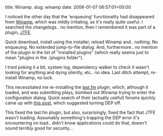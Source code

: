 title: Winamp.
slug: winamp
date: 2006-01-07 06:57:01+00:00

I noticed the other day that the 'enqueuing' functionality had disappeared from <a href="http://www.winamp.com/">Winamp</a>, which was mildly irritating, as it's really quite useful. I searched the changelogs.. no mention, then I remembered it was part of a plugin, <a href="http://nunzioweb.com/daz/jtfe.html">JTFE</a>.

Quick download, install using the installer, reload Winamp and.. nothing. No enqueuing. No extended jump-to-file dialog. And, furthermore.. no mention of the plugin in the list of "installed plugins" (which really seems just to mean "plugins in the .\plugins folder").

I tried poking it a bit, system log, dependency walker to check it wasn't looking for anything and dying silently, etc.. no idea. Last ditch attempt, re-install Winamp, no luck.

This necessitated me re-installing the <a href="http://www.last.fm/">last.fm</a> plugin, which, although it loaded, and was submitting plays, bombed out Winamp trying to enter the configuration dialog. Quick search of their (actually useful) forums quickly came up with <a href="http://www.last.fm/forum/3/_/70730">this post</a>, which suggested turning DEP off.

This fixed the last.fm plugin, but also, surprisingly, fixed the fact that JTFE wasn't loading. Assumably something's trapping the DEP error it's encountering on load.. didn't know applications could do that, doesn't sound terribly good for security...